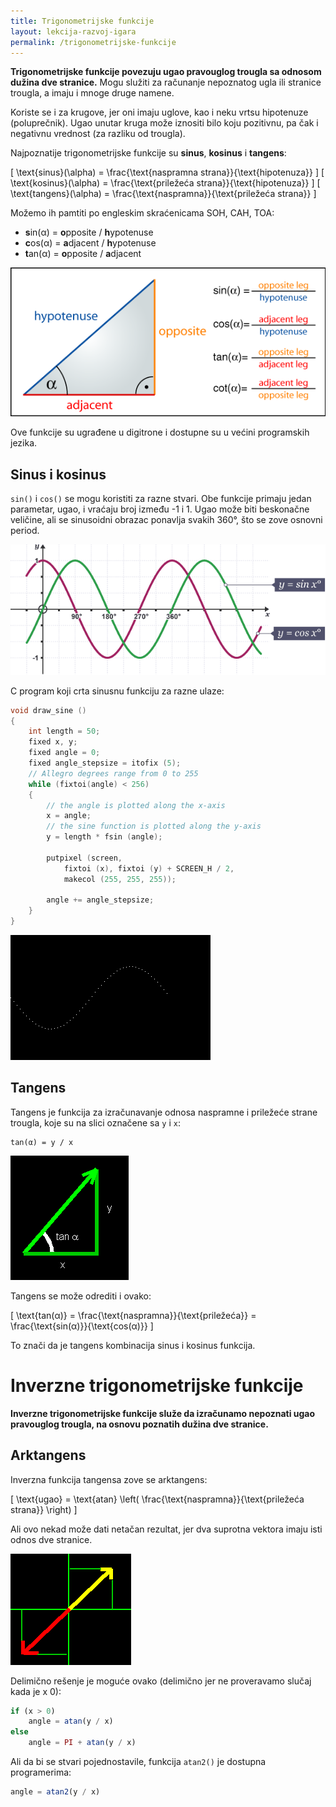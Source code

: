 ```yaml
---
title: Trigonometrijske funkcije
layout: lekcija-razvoj-igara
permalink: /trigonometrijske-funkcije
---
```


**Trigonometrijske funkcije povezuju ugao pravouglog trougla sa odnosom dužina dve stranice.** Mogu služiti za računanje nepoznatog ugla ili stranice trougla, a imaju i mnoge druge namene.

Koriste se i za krugove, jer oni imaju uglove, kao i neku vrtsu hipotenuze (poluprečnik). Ugao unutar kruga može iznositi bilo koju pozitivnu, pa čak i negativnu vrednost (za razliku od trougla).

Najpoznatije trigonometrijske funkcije su **sinus**, **kosinus** i **tangens**:

\[
\text{sinus}(\alpha) = \frac{\text{naspramna strana}}{\text{hipotenuza}}
\]
\[
\text{kosinus}(\alpha) = \frac{\text{priležeća strana}}{\text{hipotenuza}}
\]
\[
\text{tangens}(\alpha) = \frac{\text{naspramna}}{\text{priležeća strana}}
\]

Možemo ih pamtiti po engleskim skraćenicama SOH, CAH, TOA:

* **s**in(α) = **o**pposite / **h**ypotenuse
* **c**os(α) = **a**djacent / **h**ypotenuse
* **t**an(α) = **o**pposite / **a**djacent

![trigonometrijske-funkcije](/images/razvoj-igara/trigonometrijske-funkcije.png)

Ove funkcije su ugrađene u digitrone i dostupne su u većini programskih jezika.

## Sinus i kosinus

`sin()` i `cos()` se mogu koristiti za razne stvari. Obe funkcije primaju jedan parametar, ugao, i vraćaju broj između -1 i 1. Ugao može biti beskonačne veličine, ali se sinusoidni obrazac ponavlja svakih 360°, što se zove osnovni period.

![sinus-kosinus-graf.png](/images/razvoj-igara/sinus-kosinus-graf.png)

C program koji crta sinusnu funkciju za razne ulaze:

```c
void draw_sine ()
{
    int length = 50;
    fixed x, y;
    fixed angle = 0;
    fixed angle_stepsize = itofix (5);
    // Allegro degrees range from 0 to 255
    while (fixtoi(angle) < 256)
    {
        // the angle is plotted along the x-axis
        x = angle;
        // the sine function is plotted along the y-axis
        y = length * fsin (angle);

        putpixel (screen,
            fixtoi (x), fixtoi (y) + SCREEN_H / 2,
            makecol (255, 255, 255));

        angle += angle_stepsize;
    }
}
```

![](/images/razvoj-igara/sine.gif)

## Tangens

Tangens je funkcija za izračunavanje odnosa naspramne i priležeće strane trougla, koje su na slici označene sa `y` i `x`:

```
tan(α) = y / x
```

![](/images/razvoj-igara/tan.gif)

Tangens se može odrediti i ovako:

\[
\text{tan(α)} = \frac{\text{naspramna}}{\text{priležeća}} = \frac{\text{sin(α)}}{\text{cos(α)}}
\]

To znači da je tangens kombinacija sinus i kosinus funkcija. 

<script async src="//jsfiddle.net/mudroljub/c10hjzqe/embed/result/"></script>

# Inverzne trigonometrijske funkcije

**Inverzne trigonometrijske funkcije služe da izračunamo nepoznati ugao pravouglog trougla, na osnovu poznatih dužina dve stranice.**

## Arktangens

Inverzna funkcija tangensa zove se arktangens:

\[
\text{ugao} = \text{atan} \left( \frac{\text{naspramna}}{\text{priležeća strana}} \right)
\]

Ali ovo nekad može dati netačan rezultat, jer dva suprotna vektora imaju isti odnos dve stranice.

![](/images/razvoj-igara/suprotni-vektori.gif)

Delimično rešenje je moguće ovako (delimično jer ne proveravamo slučaj kada je x 0):

```js
if (x > 0)
    angle = atan(y / x)
else
    angle = PI + atan(y / x)
```

Ali da bi se stvari pojednostavile, funkcija `atan2()` je dostupna programerima:

```js
angle = atan2(y / x)
```

